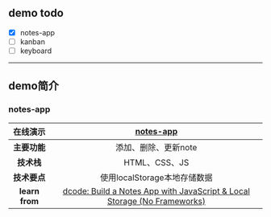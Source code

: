 ## demo todo
- [x] notes-app
- [ ] kanban
- [ ] keyboard

--- 

## demo简介
### notes-app
| 在线演示 | [notes-app](https://wlululululua.github.io/demo/notes-app/) | 
| :---: | :---: | 
| **主要功能** | 添加、删除、更新note |  |
| **技术栈** | HTML、CSS、JS |  |
| **技术要点** | 使用localStorage本地存储数据 |  |
| **learn from** | [dcode: Build a Notes App with JavaScript & Local Storage (No Frameworks)](https://www.youtube.com/watch?v=01YKQmia2Jw&t=7s) |  |

